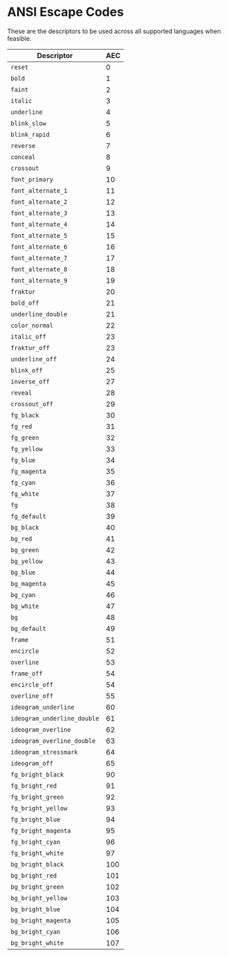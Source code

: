 # ANSI Escape Codes

These are the descriptors to be used across all supported languages when feasible.

| Descriptor | AEC |
| --- | --- |
|  `reset`                     | 0       |
|  `bold`                      | 1       |
|  `faint`                     | 2       |
|  `italic`                    | 3       |
|  `underline`                 | 4       |
|  `blink_slow`                | 5       |
|  `blink_rapid`               | 6       |
|  `reverse`                   | 7       |
|  `conceal`                   | 8       |
|  `crossout`                  | 9       |
|  `font_primary`              | 10      |
|  `font_alternate_1`          | 11      |
|  `font_alternate_2`          | 12      |
|  `font_alternate_3`          | 13      |
|  `font_alternate_4`          | 14      |
|  `font_alternate_5`          | 15      |
|  `font_alternate_6`          | 16      |
|  `font_alternate_7`          | 17      |
|  `font_alternate_8`          | 18      |
|  `font_alternate_9`          | 19      |
|  `fraktur`                   | 20      |
|  `bold_off`                  | 21      |
|  `underline_double`          | 21      |
|  `color_normal`              | 22      |
|  `italic_off`                | 23      |
|  `fraktur_off`               | 23      |
|  `underline_off`             | 24      |
|  `blink_off`                 | 25      |
|  `inverse_off`               | 27      |
|  `reveal`                    | 28      |
|  `crossout_off`              | 29      |
|  `fg_black`                  | 30      |
|  `fg_red`                    | 31      |
|  `fg_green`                  | 32      |
|  `fg_yellow`                 | 33      |
|  `fg_blue`                   | 34      |
|  `fg_magenta`                | 35      |
|  `fg_cyan`                   | 36      |
|  `fg_white`                  | 37      |
|  `fg`                        | 38      |
|  `fg_default`                | 39      |
|  `bg_black`                  | 40      |
|  `bg_red`                    | 41      |
|  `bg_green`                  | 42      |
|  `bg_yellow`                 | 43      |
|  `bg_blue`                   | 44      |
|  `bg_magenta`                | 45      |
|  `bg_cyan`                   | 46      |
|  `bg_white`                  | 47      |
|  `bg`                        | 48      |
|  `bg_default`                | 49      |
|  `frame`                     | 51      |
|  `encircle`                  | 52      |
|  `overline`                  | 53      |
|  `frame_off`                 | 54      |
|  `encircle_off`              | 54      |
|  `overline_off`              | 55      |
|  `ideogram_underline`        | 60      |
|  `ideogram_underline_double` | 61      |
|  `ideogram_overline`         | 62      |
|  `ideogram_overline_double`  | 63      |
|  `ideogram_stressmark`       | 64      |
|  `ideogram_off`              | 65      |
|  `fg_bright_black`           | 90      |
|  `fg_bright_red`             | 91      |
|  `fg_bright_green`           | 92      |
|  `fg_bright_yellow`          | 93      |
|  `fg_bright_blue`            | 94      |
|  `fg_bright_magenta`         | 95      |
|  `fg_bright_cyan`            | 96      |
|  `fg_bright_white`           | 97      |
|  `bg_bright_black`           | 100     |
|  `bg_bright_red`             | 101     |
|  `bg_bright_green`           | 102     |
|  `bg_bright_yellow`          | 103     |
|  `bg_bright_blue`            | 104     |
|  `bg_bright_magenta`         | 105     |
|  `bg_bright_cyan`            | 106     |
|  `bg_bright_white`           | 107     |
